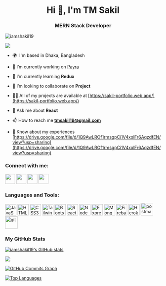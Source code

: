 <h1 align="center">Hi 👋, I'm TM Sakil</h1>
<h3 align="center">MERN Stack Developer</h3>

<p align="left"> <img src="https://komarev.com/ghpvc/?username=iamshakil19&label=Profile%20views&color=0e75b6&style=flat" alt="iamshakil19" /> </p>
<a href="https://www.github.com/iamshakil19" target="_blank" rel="noreferrer"><img
src="https://img.shields.io/github/followers/iamshakil19?logo=github&style=for-the-badge&color=a855f7&labelColor=1c1917" /></a>

- 🌍  I'm based in Dhaka, Bangladesh

- 🔭 I’m currently working on [Payra](https://my-payra-9d36e.web.app/)

- 🌱 I’m currently learning **Redux**

- 👯 I’m looking to collaborate on **Project**

- 👨‍💻 All of my projects are available at [https://sakil-portfolio.web.app/](https://sakil-portfolio.web.app/)

- 💬 Ask me about **React**

- 📫 How to reach me **tmsakil19@gmail.com**

- 📄 Know about my experiences [https://drive.google.com/file/d/1Q9AwLROf1rmsgpCi1V4xolFr6AqzdfEN/view?usp=sharing](https://drive.google.com/file/d/1Q9AwLROf1rmsgpCi1V4xolFr6AqzdfEN/view?usp=sharing)

<h3 align="left">Connect with me:</h3>

<p align="left"> <a href="https://discord.com/users/Shakil Ahmed#5556" target="_blank" rel="noreferrer"><img src="https://raw.githubusercontent.com/danielcranney/readme-generator/main/public/icons/socials/discord.svg" width="32" height="32" /></a> <a href="https://www.facebook.com/iamshakil19" target="_blank" rel="noreferrer"><img src="https://raw.githubusercontent.com/danielcranney/readme-generator/main/public/icons/socials/facebook.svg" width="32" height="32" /></a> <a href="https://www.github.com/iamshakil19" target="_blank" rel="noreferrer"><img src="https://raw.githubusercontent.com/danielcranney/readme-generator/main/public/icons/socials/github-dark.svg" width="32" height="32" /></a> <a href="https://www.linkedin.com/in/iamshakil19" target="_blank" rel="noreferrer"><img src="https://raw.githubusercontent.com/danielcranney/readme-generator/main/public/icons/socials/linkedin.svg" width="32" height="32" /></a></p>

<h3 align="left">Languages and Tools:</h3>

<p align="left">
<a href="https://developer.mozilla.org/en-US/docs/Web/JavaScript" target="_blank" rel="noreferrer"><img src="https://raw.githubusercontent.com/danielcranney/readme-generator/main/public/icons/skills/javascript-colored.svg" width="36" height="36" alt="JavaScript" /></a>
<a href="https://developer.mozilla.org/en-US/docs/Glossary/HTML5" target="_blank" rel="noreferrer"><img src="https://raw.githubusercontent.com/danielcranney/readme-generator/main/public/icons/skills/html5-colored.svg" width="36" height="36" alt="HTML5" /></a>
<a href="https://www.w3.org/TR/CSS/#css" target="_blank" rel="noreferrer"><img src="https://raw.githubusercontent.com/danielcranney/readme-generator/main/public/icons/skills/css3-colored.svg" width="36" height="36" alt="CSS3" /></a>
<a href="https://tailwindcss.com/" target="_blank" rel="noreferrer"><img src="https://raw.githubusercontent.com/danielcranney/readme-generator/main/public/icons/skills/tailwindcss-colored.svg" width="36" height="36" alt="TailwindCSS" /></a>
<a href="https://getbootstrap.com/" target="_blank" rel="noreferrer"><img src="https://raw.githubusercontent.com/danielcranney/readme-generator/main/public/icons/skills/bootstrap-colored.svg" width="36" height="36" alt="Bootstrap" /></a>
<a href="https://reactjs.org/" target="_blank" rel="noreferrer"><img src="https://raw.githubusercontent.com/danielcranney/readme-generator/main/public/icons/skills/react-colored.svg" width="36" height="36" alt="React" /></a>
<a href="https://nodejs.org/en/" target="_blank" rel="noreferrer"><img src="https://raw.githubusercontent.com/danielcranney/readme-generator/main/public/icons/skills/nodejs-colored.svg" width="36" height="36" alt="NodeJS" /></a>
<a href="https://expressjs.com/" target="_blank" rel="noreferrer"><img src="https://raw.githubusercontent.com/danielcranney/readme-generator/main/public/icons/skills/express-colored-dark.svg" width="36" height="36" alt="Express" /></a>
<a href="https://www.mongodb.com/" target="_blank" rel="noreferrer"><img src="https://raw.githubusercontent.com/danielcranney/readme-generator/main/public/icons/skills/mongodb-colored.svg" width="36" height="36" alt="MongoDB" /></a>
<a href="https://firebase.google.com/" target="_blank" rel="noreferrer"><img src="https://raw.githubusercontent.com/danielcranney/readme-generator/main/public/icons/skills/firebase-colored.svg" width="36" height="36" alt="Firebase" /></a>
<a href="https://www.heroku.com/" target="_blank" rel="noreferrer"><img src="https://raw.githubusercontent.com/danielcranney/readme-generator/main/public/icons/skills/heroku-colored.svg" width="36" height="36" alt="Heroku" /></a>
<a href="https://postman.com" target="_blank" rel="noreferrer"> <img src="https://www.vectorlogo.zone/logos/getpostman/getpostman-icon.svg" alt="postman" width="40" height="40"/></a>
<a href="https://git-scm.com/" target="_blank" rel="noreferrer"> <img src="https://www.vectorlogo.zone/logos/git-scm/git-scm-icon.svg" alt="git" width="40" height="40"/> </a>
</p>

<h3 align="left">My GitHub Stats</h3>

<a href="http://www.github.com/iamshakil19"><img src="https://github-readme-stats.vercel.app/api?username=iamshakil19&show_icons=true&hide=&count_private=true&title_color=3382ed&text_color=ffffff&icon_color=a855f7&bg_color=1c1917&hide_border=true&show_icons=true" alt="iamshakil19's GitHub stats" /></a>

<a href="http://www.github.com/iamshakil19"><img src="https://github-readme-streak-stats.herokuapp.com/?user=iamshakil19&stroke=ffffff&background=1c1917&ring=3382ed&fire=3382ed&currStreakNum=ffffff&currStreakLabel=3382ed&sideNums=ffffff&sideLabels=ffffff&dates=ffffff&hide_border=true" /></a>

<a href="http://www.github.com/iamshakil19"><img src="https://activity-graph.herokuapp.com/graph?username=iamshakil19&bg_color=1c1917&color=ffffff&line=a855f7&point=ffffff&area_color=1c1917&area=true&hide_border=true&custom_title=GitHub%20Commits%20Graph" alt="GitHub Commits Graph" /></a>

<a href="https://github.com/iamshakil19" align="left"><img src="https://github-readme-stats.vercel.app/api/top-langs/?username=iamshakil19&langs_count=10&title_color=3382ed&text_color=ffffff&icon_color=a855f7&bg_color=1c1917&hide_border=true&locale=en&custom_title=Top%20%Languages" alt="Top Languages" /></a>

